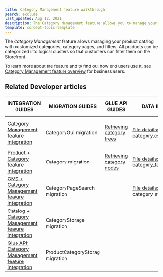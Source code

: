 ```yaml
---
title: Category Management feature walkthrough
search: exclude
last_updated: Aug 12, 2021
description: The Category Management feature allows you to manage your product catalog with customized categories, category pages, and filters.
template: concept-topic-template
---
```


The _Category Management_ feature allows managing your product catalog with customized categories, category pages, and filters. All products can be categorized into logical clusters so that customers can filter them on the Storefront.

To learn more about the feature and to find out how end users use it, see [Category Management feature overview](/docs/scos/user/features/{{page.version}}/category-management-feature-overview.html) for business users.

## Related Developer articles

|INTEGRATION GUIDES  | MIGRATION GUIDES | GLUE API GUIDES  | DATA IMPORT | TUTORIALS AND HOWTOS |
|---------|---------|---------|---------|---------|
| [Category Management feature integration](/docs/scos/dev/feature-integration-guides/{{page.version}}/category-management-feature-integration.html) | CategoryGui migration| [Retrieving category trees](/docs/scos/dev/glue-api-guides/{{page.version}}/retrieving-categories/retrieving-category-trees.html)  | [File details: category.csv](/docs/scos/dev/data-import/{{page.version}}/data-import-categories/catalog-setup/categories/file-details-category.csv.html)  | [HowTo - Manage a big number of categories](https://docs.spryker.com/docs/scos/dev/tutorials-and-howtos/howtos/feature-howtos/howto-manage-a-big-number-of-categories.html)  |
| [Product + Category feature integration](/docs/scos/dev/feature-integration-guides/{{page.version}}/product-category-feature-integration.html)  | Category migration | [Retrieving category nodes](/docs/scos/dev/glue-api-guides/{{page.version}}/retrieving-categories/retrieving-category-nodes.html) | [File details: category_template.csv](/docs/scos/dev/data-import/{{page.version}}/data-import-categories/catalog-setup/categories/file-details-category-template.csv.html)  |   |
| [CMS + Category Management feature integration](/docs/scos/dev/feature-integration-guides/{{page.version}}/cms-category-management-feature-integration.html)  |CategoryPageSearch migration|  | [File details: category_store.csv](/docs/scos/dev/data-import/{{page.version}}/data-import-categories/catalog-setup/categories/file-details-category-store.csv.html) |   |
| [Catalog + Category Management feature integration](/docs/scos/dev/feature-integration-guides/{{page.version}}/catalog-category-management-feature-integration.html) | CategoryStorage migration |   |   |   |
| [Glue API: Category Management feature integration](/docs/scos/dev/feature-integration-guides/{{page.version}}/glue-api/glue-api-category-management-feature-integration.html) | ProductCategoryStorag migration |   |   |   |
